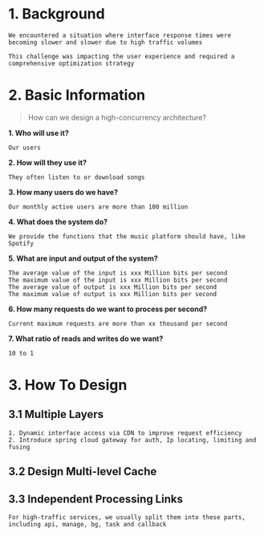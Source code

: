 # 1. Background

```
We encountered a situation where interface response times were becoming slower and slower due to high traffic volumes

This challenge was impacting the user experience and required a comprehensive optimization strategy
```

# 2. Basic Information
> How can we design a high-concurrency architecture?

**1. Who will use it?** 
```
Our users
```

**2. How will they use it?** 
```
They often listen to or download songs
```

**3. How many users do we have?**
```
Our monthly active users are more than 100 million
```

**4. What does the system do?**
```
We provide the functions that the music platform should have, like Spotify
```

**5. What are input and output of the system?**
```
The average value of the input is xxx Million bits per second
The maximum value of the input is xxx Million bits per second
The average value of output is xxx Million bits per second
The maximum value of output is xxx Million bits per second
```

**6. How many requests do we want to process per second?**
```
Current maximum requests are more than xx thousand per second
```

**7. What ratio of reads and writes do we want?**
```
10 to 1
```

# 3. How To Design

## 3.1 Multiple Layers

```
1. Dynamic interface access via CDN to improve request efficiency
2. Introduce spring cloud gateway for auth, Ip locating, limiting and fusing
```

## 3.2 Design Multi-level Cache


## 3.3 Independent Processing Links

```
For high-traffic services, we usually split them into these parts, including api, manage, bg, task and callback
```








